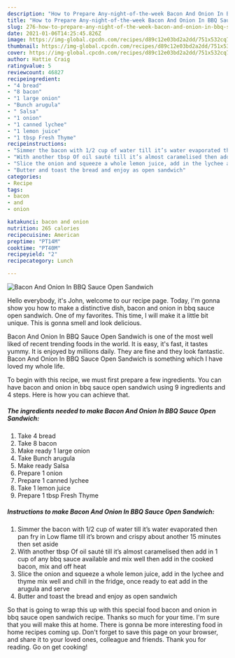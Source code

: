```yaml
---
description: "How to Prepare Any-night-of-the-week Bacon And Onion In BBQ Sauce Open Sandwich"
title: "How to Prepare Any-night-of-the-week Bacon And Onion In BBQ Sauce Open Sandwich"
slug: 276-how-to-prepare-any-night-of-the-week-bacon-and-onion-in-bbq-sauce-open-sandwich
date: 2021-01-06T14:25:45.826Z
image: https://img-global.cpcdn.com/recipes/d89c12e03bd2a2dd/751x532cq70/bacon-and-onion-in-bbq-sauce-open-sandwich-recipe-main-photo.jpg
thumbnail: https://img-global.cpcdn.com/recipes/d89c12e03bd2a2dd/751x532cq70/bacon-and-onion-in-bbq-sauce-open-sandwich-recipe-main-photo.jpg
cover: https://img-global.cpcdn.com/recipes/d89c12e03bd2a2dd/751x532cq70/bacon-and-onion-in-bbq-sauce-open-sandwich-recipe-main-photo.jpg
author: Hattie Craig
ratingvalue: 5
reviewcount: 46827
recipeingredient:
- "4 bread"
- "8 bacon"
- "1 large onion"
- "Bunch arugula"
- " Salsa"
- "1 onion"
- "1 canned lychee"
- "1 lemon juice"
- "1 tbsp Fresh Thyme"
recipeinstructions:
- "Simmer the bacon with 1/2 cup of water till it’s water evaporated then pan fry in Low flame till it’s brown and crispy about another 15 minutes then set aside"
- "With another tbsp Of oil sauté till it’s almost caramelised then add in 1 cup of any bbq sauce available and mix well then add in the cooked bacon, mix and off heat"
- "Slice the onion and squeeze a whole lemon juice, add in the lychee and thyme mix well and chill in the fridge, once ready to eat add in the arugula and serve"
- "Butter and toast the bread and enjoy as open sandwich"
categories:
- Recipe
tags:
- bacon
- and
- onion

katakunci: bacon and onion 
nutrition: 265 calories
recipecuisine: American
preptime: "PT14M"
cooktime: "PT40M"
recipeyield: "2"
recipecategory: Lunch

---
```



![Bacon And Onion In BBQ Sauce Open Sandwich](https://img-global.cpcdn.com/recipes/d89c12e03bd2a2dd/751x532cq70/bacon-and-onion-in-bbq-sauce-open-sandwich-recipe-main-photo.jpg)

Hello everybody, it's John, welcome to our recipe page. Today, I'm gonna show you how to make a distinctive dish, bacon and onion in bbq sauce open sandwich. One of my favorites. This time, I will make it a little bit unique. This is gonna smell and look delicious.

Bacon And Onion In BBQ Sauce Open Sandwich is one of the most well liked of recent trending foods in the world. It is easy, it's fast, it tastes yummy. It is enjoyed by millions daily. They are fine and they look fantastic. Bacon And Onion In BBQ Sauce Open Sandwich is something which I have loved my whole life.




To begin with this recipe, we must first prepare a few ingredients. You can have bacon and onion in bbq sauce open sandwich using 9 ingredients and 4 steps. Here is how you can achieve that.

<!--inarticleads1-->

##### The ingredients needed to make Bacon And Onion In BBQ Sauce Open Sandwich:

1. Take 4 bread
1. Take 8 bacon
1. Make ready 1 large onion
1. Take Bunch arugula
1. Make ready  Salsa
1. Prepare 1 onion
1. Prepare 1 canned lychee
1. Take 1 lemon juice
1. Prepare 1 tbsp Fresh Thyme




<!--inarticleads2-->

##### Instructions to make Bacon And Onion In BBQ Sauce Open Sandwich:

1. Simmer the bacon with 1/2 cup of water till it’s water evaporated then pan fry in Low flame till it’s brown and crispy about another 15 minutes then set aside
1. With another tbsp Of oil sauté till it’s almost caramelised then add in 1 cup of any bbq sauce available and mix well then add in the cooked bacon, mix and off heat
1. Slice the onion and squeeze a whole lemon juice, add in the lychee and thyme mix well and chill in the fridge, once ready to eat add in the arugula and serve
1. Butter and toast the bread and enjoy as open sandwich




So that is going to wrap this up with this special food bacon and onion in bbq sauce open sandwich recipe. Thanks so much for your time. I'm sure that you will make this at home. There is gonna be more interesting food in home recipes coming up. Don't forget to save this page on your browser, and share it to your loved ones, colleague and friends. Thank you for reading. Go on get cooking!

